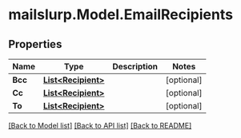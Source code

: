 # mailslurp.Model.EmailRecipients
## Properties

Name | Type | Description | Notes
------------ | ------------- | ------------- | -------------
**Bcc** | [**List&lt;Recipient&gt;**](Recipient) |  | [optional] 
**Cc** | [**List&lt;Recipient&gt;**](Recipient) |  | [optional] 
**To** | [**List&lt;Recipient&gt;**](Recipient) |  | [optional] 

[[Back to Model list]](../README#documentation-for-models) [[Back to API list]](../README#documentation-for-api-endpoints) [[Back to README]](../README)


